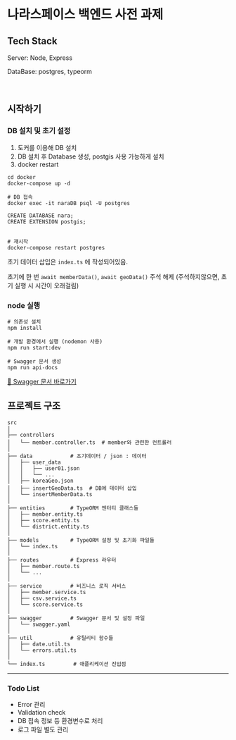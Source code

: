 # 나라스페이스 백엔드 사전 과제

## Tech Stack

Server: Node, Express

DataBase: postgres, typeorm

</br>

## 시작하기

### DB 설치 및 초기 설정

1. 도커를 이용해 DB 설치
2. DB 설치 후 Database 생성, postgis 사용 가능하게 설치
3. docker restart

```
cd docker
docker-compose up -d

# DB 접속
docker exec -it naraDB psql -U postgres

CREATE DATABASE nara;
CREATE EXTENSION postgis;


# 재시작
docker-compose restart postgres
```

초기 데이터 삽입은 `index.ts` 에 작성되어있음.

초기에 한 번 `await memberData()`, `await geoData()` 주석 해제 (주석하지않으면, 초기 실행 시 시간이 오래걸림)

### node 실행

```
# 의존성 설치
npm install

# 개발 환경에서 실행 (nodemon 사용)
npm run start:dev

# Swagger 문서 생성
npm run api-docs
```

[🔗 Swagger 문서 바로가기](localhost:3005/api-docs)
</br>

## 프로젝트 구조

```
src
│
├── controllers
│   └── member.controller.ts  # member와 관련한 컨트롤러
│
├── data            # 초기데이터 / json : 데이터
│   ├── user_data
│   │   ├── user01.json
│   │   └── ...
│   ├── koreaGeo.json
│   ├── insertGeoData.ts  # DB에 데이터 삽입
│   └── insertMemberData.ts
│
├── entities        # TypeORM 엔터티 클래스들
│   ├── member.entity.ts
│   ├── score.entity.ts
│   └── district.entity.ts
│
├── models          # TypeORM 설정 및 초기화 파일들
│   └── index.ts
│
├── routes          # Express 라우터
│   ├── member.route.ts
│   └── ...
│
├── service         # 비즈니스 로직 서비스
│   ├── member.service.ts
│   ├── csv.service.ts
│   └── score.service.ts
│
├── swagger         # Swagger 문서 및 설정 파일
│   └── swagger.yaml
│
├── util            # 유틸리티 함수들
│   ├── date.util.ts
│   └── errors.util.ts
│
└── index.ts         # 애플리케이션 진입점

```

---

### Todo List

- Error 관리
- Validation check
- DB 접속 정보 등 환경변수로 처리
- 로그 파일 별도 관리
